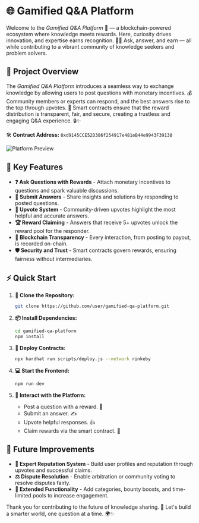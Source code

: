 # 🌐 Gamified Q&A Platform

Welcome to the *Gamified Q&A Platform* 🎉 — a blockchain-powered ecosystem where knowledge meets rewards. Here, curiosity drives innovation, and expertise earns recognition. 🧠💸 Ask, answer, and earn — all while contributing to a vibrant community of knowledge seekers and problem solvers.

## 🚀 Project Overview
The *Gamified Q&A Platform* introduces a seamless way to exchange knowledge by allowing users to post questions with monetary incentives. 💰 Community members or experts can respond, and the best answers rise to the top through upvotes. 🔼 Smart contracts ensure that the reward distribution is transparent, fair, and secure, creating a trustless and engaging Q&A experience. 🔒✨

🛠️ **Contract Address:**
`0xd9145CCE52D386f254917e481eB44e9943F39138`

![Platform Preview](https://github.com/user-attachments/assets/c66999b3-629f-4c0b-8d45-7bd7e08109a7)

## 🔑 Key Features
- **❓ Ask Questions with Rewards** - Attach monetary incentives to questions and spark valuable discussions.
- **📝 Submit Answers** - Share insights and solutions by responding to posted questions.
- **🔼 Upvote System** - Community-driven upvotes highlight the most helpful and accurate answers.
- **🏆 Reward Claiming** - Answers that receive 5+ upvotes unlock the reward pool for the responder.
- **🔗 Blockchain Transparency** - Every interaction, from posting to payout, is recorded on-chain.
- **🛡️ Security and Trust** - Smart contracts govern rewards, ensuring fairness without intermediaries.

## ⚡ Quick Start
1. **🔧 Clone the Repository:**
   ```bash
   git clone https://github.com/user/gamified-qa-platform.git
   ```

2. **📦 Install Dependencies:**
   ```bash
   cd gamified-qa-platform
   npm install
   ```

3. **🚀 Deploy Contracts:**
   ```bash
   npx hardhat run scripts/deploy.js --network rinkeby
   ```

4. **💻 Start the Frontend:**
   ```bash
   npm run dev
   ```

5. **🎯 Interact with the Platform:**
   - Post a question with a reward. 💬
   - Submit an answer. ✍️
   - Upvote helpful responses. 👍
   - Claim rewards via the smart contract. 🎁

## 🔮 Future Improvements
- **🏅 Expert Reputation System** - Build user profiles and reputation through upvotes and successful claims.
- **⚖️ Dispute Resolution** - Enable arbitration or community voting to resolve disputes fairly.
- **🎉 Extended Functionality** - Add categories, bounty boosts, and time-limited pools to increase engagement.

Thank you for contributing to the future of knowledge sharing. 🙏 Let's build a smarter world, one question at a time. 🌍✨

